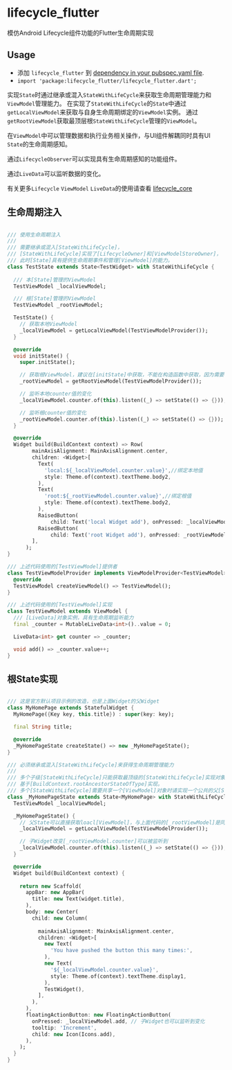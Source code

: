 # lifecycle_flutter

模仿Android Lifecycle组件功能的Flutter生命周期实现

## Usage
* 添加 `lifecycle_flutter` 到 [dependency in your pubspec.yaml file](https://flutter.io/platform-plugins/).
* `import 'package:lifecycle_flutter/lifecycle_flutter.dart';`

实现`State`时通过继承或混入`StateWithLifeCycle`来获取生命周期管理能力和`ViewModel`管理能力。
在实现了`StateWithLifeCycle`的`State`中通过 `getLocalViewModel`来获取与自身生命周期绑定的`ViewModel`实例。
通过`getRootViewModel`获取最顶层根`StateWithLifeCycle`管理的`ViewModel`。

在`ViewModel`中可以管理数据和执行业务相关操作，与UI组件解耦同时具有UI `State`的生命周期感知。

通过`LifecycleObserver`可以实现具有生命周期感知的功能组件。

通过`LiveData`可以监听数据的变化。

有关更多`Lifecycle` `ViewModel` `LiveData`的使用请查看 [lifecycle_core](https://github.com/cwkProject/lifecycle/blob/master/lifecycle_core/README.md)

## 生命周期注入

``` dart

/// 使用生命周期注入
///
/// 需要继承或混入[StateWithLifeCycle]，
/// [StateWithLifeCycle]实现了[LifecycleOwner]和[ViewModelStoreOwner]，
/// 此时[State]具有提供生命周期事件和管理[ViewModel]的能力。
class TestState extends State<TestWidget> with StateWithLifeCycle {
  
  /// 本[State]管理的ViewModel
  TestViewModel _localViewModel;

  /// 根[State]管理的ViewModel
  TestViewModel _rootViewModel;

  TestState() {
    // 获取本地ViewModel
    _localViewModel = getLocalViewModel(TestViewModelProvider());
  }

  @override
  void initState() {
    super.initState();

    // 获取根ViewModel，建议在[initState]中获取，不能在构造函数中获取，因为需要使用[BuildContext]对象
    _rootViewModel = getRootViewModel(TestViewModelProvider());

    // 监听本地counter值的变化
    _localViewModel.counter.of(this).listen((_) => setState(() => {}));

    // 监听根counter值的变化
    _rootViewModel.counter.of(this).listen((_) => setState(() => {}));
  }

  @override
  Widget build(BuildContext context) => Row(
        mainAxisAlignment: MainAxisAlignment.center,
        children: <Widget>[
          Text(
            'local:${_localViewModel.counter.value}',//绑定本地值
            style: Theme.of(context).textTheme.body2,
          ),
          Text(
            'root:${_rootViewModel.counter.value}',//绑定根值
            style: Theme.of(context).textTheme.body2,
          ),
          RaisedButton(
              child: Text('local Widget add'), onPressed: _localViewModel.add),// 增加本地值
          RaisedButton(
              child: Text('root Widget add'), onPressed: _rootViewModel.add),// 增加根值
        ],
      );
}

/// 上述代码使用的[TestViewModel]提供者
class TestViewModelProvider implements ViewModelProvider<TestViewModel> {
  @override
  TestViewModel createViewModel() => TestViewModel();
}

/// 上述代码使用的[TestViewModel]实现
class TestViewModel extends ViewModel {
  /// [LiveData]对象实例，具有生命周期监听能力
  final _counter = MutableLiveData<int>()..value = 0;

  LiveData<int> get counter => _counter;

  void add() => _counter.value++;
}

```

## 根State实现

``` dart

/// 这是官方默认项目示例的改造，也是上面Widget的父Widget
class MyHomePage extends StatefulWidget {
  MyHomePage({Key key, this.title}) : super(key: key);

  final String title;

  @override
  _MyHomePageState createState() => new _MyHomePageState();
}

/// 必须继承或混入[StateWithLifeCycle]来获得生命周期管理能力
///
/// 多个子级[StateWithLifeCycle]只能获取最顶级的[StateWithLifeCycle]实现对象，
/// 基于[BuildContext.rootAncestorStateOfType]实现。
/// 多个[StateWithLifeCycle]需要共享一个[ViewModel]对象时请实现一个公共的父[StateWithLifeCycle]。
class _MyHomePageState extends State<MyHomePage> with StateWithLifeCycle {
  TestViewModel _localViewModel;

  _MyHomePageState() {
    // 父State可以直接获取loacl[ViewModel]，与上面代码的[_rootViewModel]是同一个对象
    _localViewModel = getLocalViewModel(TestViewModelProvider());

    // 子Widget改变[_rootViewModel.counter]可以被监听到
    _localViewModel.counter.of(this).listen((_) => setState(() => {}));
  }

  @override
  Widget build(BuildContext context) {
 
    return new Scaffold(
      appBar: new AppBar(
        title: new Text(widget.title),
      ),
      body: new Center(
        child: new Column(
          
          mainAxisAlignment: MainAxisAlignment.center,
          children: <Widget>[
            new Text(
              'You have pushed the button this many times:',
            ),
            new Text(
              '${_localViewModel.counter.value}', 
              style: Theme.of(context).textTheme.display1,
            ),
            TestWidget(),
          ],
        ),
      ),
      floatingActionButton: new FloatingActionButton(
        onPressed: _localViewModel.add, // 子Widget也可以监听到变化
        tooltip: 'Increment',
        child: new Icon(Icons.add),
      ),
    );
  }
}

```


